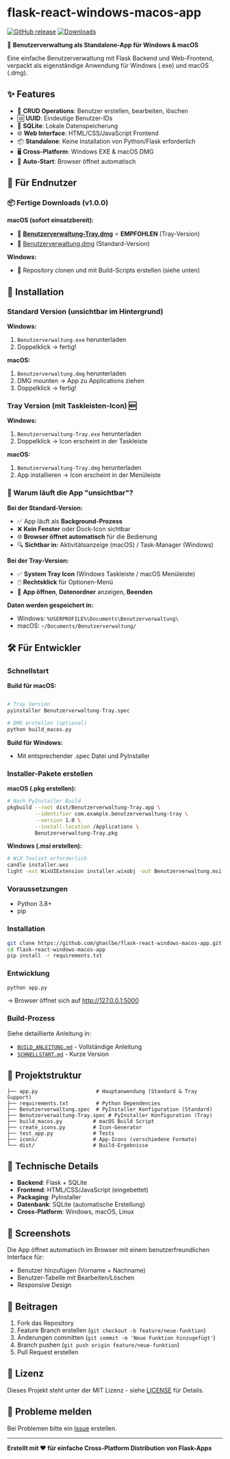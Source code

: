 # flask-react-windows-macos-app

[![GitHub release](https://img.shields.io/github/v/release/ghaslbe/flask-react-windows-macos-app)](https://github.com/ghaslbe/flask-react-windows-macos-app/releases/latest)
[![Downloads](https://img.shields.io/github/downloads/ghaslbe/flask-react-windows-macos-app/total)](https://github.com/ghaslbe/flask-react-windows-macos-app/releases)

🚀 **Benutzerverwaltung als Standalone-App für Windows & macOS**

Eine einfache Benutzerverwaltung mit Flask Backend und Web-Frontend, verpackt als eigenständige Anwendung für Windows (.exe) und macOS (.dmg).

## ✨ Features

- 📝 **CRUD Operations**: Benutzer erstellen, bearbeiten, löschen
- 🆔 **UUID**: Eindeutige Benutzer-IDs
- 💾 **SQLite**: Lokale Datenspeicherung
- 🌐 **Web Interface**: HTML/CSS/JavaScript Frontend
- 📦 **Standalone**: Keine Installation von Python/Flask erforderlich
- 🖥️ **Cross-Platform**: Windows EXE & macOS DMG
- 🔄 **Auto-Start**: Browser öffnet automatisch

## 🎯 Für Endnutzer

### 📦 Fertige Downloads (v1.0.0)

**macOS (sofort einsatzbereit):**
- 🔗 [**Benutzerverwaltung-Tray.dmg**](https://github.com/ghaslbe/flask-react-windows-macos-app/releases/latest/download/Benutzerverwaltung-Tray.dmg) ⭐ **EMPFOHLEN** (Tray-Version)
- 🔗 [Benutzerverwaltung.dmg](https://github.com/ghaslbe/flask-react-windows-macos-app/releases/latest/download/Benutzerverwaltung.dmg) (Standard-Version)

**Windows:**
- 📁 Repository clonen und mit Build-Scripts erstellen (siehe unten)

## 🎯 Installation

### Standard Version (unsichtbar im Hintergrund)
**Windows:**
1. `Benutzerverwaltung.exe` herunterladen
2. Doppelklick → fertig!

**macOS:**
1. `Benutzerverwaltung.dmg` herunterladen  
2. DMG mounten → App zu Applications ziehen
3. Doppelklick → fertig!

### Tray Version (mit Taskleisten-Icon) 🆕
**Windows:**
1. `Benutzerverwaltung-Tray.exe` herunterladen
2. Doppelklick → Icon erscheint in der Taskleiste

**macOS:**
1. `Benutzerverwaltung-Tray.dmg` herunterladen
2. App installieren → Icon erscheint in der Menüleiste

### 🤔 Warum läuft die App "unsichtbar"?

**Bei der Standard-Version:**
- ✅ App läuft als **Background-Prozess**
- ❌ **Kein Fenster** oder Dock-Icon sichtbar
- 🌐 **Browser öffnet automatisch** für die Bedienung
- 🔍 **Sichtbar in:** Aktivitätsanzeige (macOS) / Task-Manager (Windows)

**Bei der Tray-Version:**
- ✅ **System Tray Icon** (Windows Taskleiste / macOS Menüleiste)
- 🖱️ **Rechtsklick** für Optionen-Menü
- 🚀 **App öffnen**, **Datenordner** anzeigen, **Beenden**

**Daten werden gespeichert in:**
- Windows: `%USERPROFILE%\Documents\Benutzerverwaltung\`
- macOS: `~/Documents/Benutzerverwaltung/`

## 🛠️ Für Entwickler

### Schnellstart

**Build für macOS:**
```bash

# Tray Version
pyinstaller Benutzerverwaltung-Tray.spec

# DMG erstellen (optional)
python build_macos.py
```

**Build für Windows:**
- Mit entsprechender .spec Datei und PyInstaller

### Installer-Pakete erstellen

**macOS (.pkg erstellen):**
```bash
# Nach PyInstaller Build
pkgbuild --root dist/Benutzerverwaltung-Tray.app \
         --identifier com.example.benutzerverwaltung-tray \
         --version 1.0 \
         --install-location /Applications \
         Benutzerverwaltung-Tray.pkg
```

**Windows (.msi erstellen):**
```bash
# WiX Toolset erforderlich
candle installer.wxs
light -ext WixUIExtension installer.wixobj -out Benutzerverwaltung.msi
```

### Voraussetzungen
- Python 3.8+
- pip

### Installation
```bash
git clone https://github.com/ghaslbe/flask-react-windows-macos-app.git
cd flask-react-windows-macos-app
pip install -r requirements.txt
```

### Entwicklung
```bash
python app.py
```
→ Browser öffnet sich auf http://127.0.0.1:5000

### Build-Prozess
Siehe detaillierte Anleitung in:
- [`BUILD_ANLEITUNG.md`](BUILD_ANLEITUNG.md) - Vollständige Anleitung
- [`SCHNELLSTART.md`](SCHNELLSTART.md) - Kurze Version

## 📁 Projektstruktur

```
├── app.py                   # Hauptanwendung (Standard & Tray Support)
├── requirements.txt         # Python Dependencies  
├── Benutzerverwaltung.spec  # PyInstaller Konfiguration (Standard)
├── Benutzerverwaltung-Tray.spec # PyInstaller Konfiguration (Tray)
├── build_macos.py          # macOS Build Script
├── create_icons.py         # Icon-Generator
├── test_app.py             # Tests
├── icons/                  # App-Icons (verschiedene Formate)
└── dist/                   # Build-Ergebnisse
```

## 🔧 Technische Details

- **Backend**: Flask + SQLite
- **Frontend**: HTML/CSS/JavaScript (eingebettet)
- **Packaging**: PyInstaller
- **Datenbank**: SQLite (automatische Erstellung)
- **Cross-Platform**: Windows, macOS, Linux

## 🎨 Screenshots

Die App öffnet automatisch im Browser mit einem benutzerfreundlichen Interface für:
- Benutzer hinzufügen (Vorname + Nachname)
- Benutzer-Tabelle mit Bearbeiten/Löschen
- Responsive Design

## 🤝 Beitragen

1. Fork das Repository
2. Feature Branch erstellen (`git checkout -b feature/neue-funktion`)
3. Änderungen committen (`git commit -m 'Neue Funktion hinzugefügt'`)
4. Branch pushen (`git push origin feature/neue-funktion`)
5. Pull Request erstellen

## 📜 Lizenz

Dieses Projekt steht unter der MIT Lizenz - siehe [LICENSE](LICENSE) für Details.

## 🐛 Probleme melden

Bei Problemen bitte ein [Issue](https://github.com/ghaslbe/flask-react-windows-macos-app/issues) erstellen.

---

**Erstellt mit ❤️ für einfache Cross-Platform Distribution von Flask-Apps**
